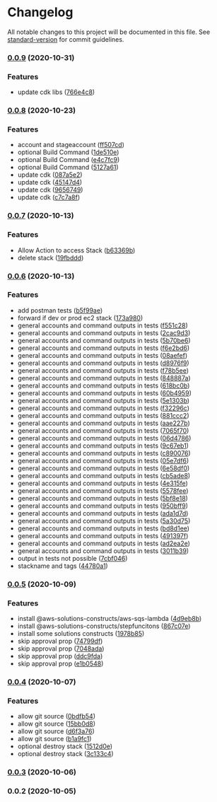 # Changelog

All notable changes to this project will be documented in this file. See [standard-version](https://github.com/conventional-changelog/standard-version) for commit guidelines.

### [0.0.9](https://github.com/mmuller88/alf-cdk-app-pipeline/compare/v0.0.8...v0.0.9) (2020-10-31)


### Features

* update cdk libs ([766e4c8](https://github.com/mmuller88/alf-cdk-app-pipeline/commit/766e4c8e34e30f591100f441b57be84decba7e85))

### [0.0.8](https://github.com/mmuller88/alf-cdk-app-pipeline/compare/v0.0.7...v0.0.8) (2020-10-23)


### Features

* account and stageaccount ([ff507cd](https://github.com/mmuller88/alf-cdk-app-pipeline/commit/ff507cdd31d9c1ccafa5e100787810524538ab35))
* optional Build Command ([1de510e](https://github.com/mmuller88/alf-cdk-app-pipeline/commit/1de510ecada0d1b4fc82b9f70fa9eede0eef5d4e))
* optional Build Command ([e4c7fc9](https://github.com/mmuller88/alf-cdk-app-pipeline/commit/e4c7fc9b90cdd7115aaaf7007ba3978d0689fe31))
* optional Build Command ([5127a61](https://github.com/mmuller88/alf-cdk-app-pipeline/commit/5127a610e22c52a38b8dad6e633487bdc17927d1))
* update cdk ([087a5e2](https://github.com/mmuller88/alf-cdk-app-pipeline/commit/087a5e22abdffd5ff59e9c9115d66ddde55ef9c1))
* update cdk ([45147d4](https://github.com/mmuller88/alf-cdk-app-pipeline/commit/45147d4d77fa76ee7e84ec00ae51e198a1ca011b))
* update cdk ([9656749](https://github.com/mmuller88/alf-cdk-app-pipeline/commit/9656749ac136fae4cab9eb9f9adbf2ff5105210c))
* update cdk ([c7c7a8f](https://github.com/mmuller88/alf-cdk-app-pipeline/commit/c7c7a8fe264e168233c6d6c5c47c154281f7271f))

### [0.0.7](https://github.com/mmuller88/alf-cdk-app-pipeline/compare/v0.0.6...v0.0.7) (2020-10-13)


### Features

* Allow Action to access Stack ([b63369b](https://github.com/mmuller88/alf-cdk-app-pipeline/commit/b63369b8a59f7ff6a7e7da64bb4f16444e48941b))
* delete stack ([19fbddd](https://github.com/mmuller88/alf-cdk-app-pipeline/commit/19fbddd0225459457f7e904b50065e610b3d4779))

### [0.0.6](https://github.com/mmuller88/alf-cdk-app-pipeline/compare/v0.0.5...v0.0.6) (2020-10-13)


### Features

* add postman tests ([b5f99ae](https://github.com/mmuller88/alf-cdk-app-pipeline/commit/b5f99ae05d95a659ff371e446fa598d102d7ce4e))
* forward if dev or prod ec2 stack ([173a980](https://github.com/mmuller88/alf-cdk-app-pipeline/commit/173a980a07cef61f2c72ce3a531c696c2597cda6))
* general accounts and command outputs in tests ([f551c28](https://github.com/mmuller88/alf-cdk-app-pipeline/commit/f551c2834baf6b284952465f60c5888bd90c7fbb))
* general accounts and command outputs in tests ([2cac9d3](https://github.com/mmuller88/alf-cdk-app-pipeline/commit/2cac9d3784c85c70bfb7755e72f7ce808d1eb069))
* general accounts and command outputs in tests ([5b70be6](https://github.com/mmuller88/alf-cdk-app-pipeline/commit/5b70be693efe9ea8e50223e1f83e4624551cb903))
* general accounts and command outputs in tests ([f6e2bd6](https://github.com/mmuller88/alf-cdk-app-pipeline/commit/f6e2bd68220b0f4688874936c8c9370dcfe6eced))
* general accounts and command outputs in tests ([08aefef](https://github.com/mmuller88/alf-cdk-app-pipeline/commit/08aefeffddc249b65742272f7893768a86317c8e))
* general accounts and command outputs in tests ([d8976f9](https://github.com/mmuller88/alf-cdk-app-pipeline/commit/d8976f9348cc9cfc840db9a6a7b882d845c1bf3b))
* general accounts and command outputs in tests ([f78b5ee](https://github.com/mmuller88/alf-cdk-app-pipeline/commit/f78b5eeaeb3b2a6e17f4ff915ee1dd3d4a431149))
* general accounts and command outputs in tests ([848887a](https://github.com/mmuller88/alf-cdk-app-pipeline/commit/848887a2aedee165c701f082853e0e147016f6be))
* general accounts and command outputs in tests ([618bc0b](https://github.com/mmuller88/alf-cdk-app-pipeline/commit/618bc0b2e15540c9d3221dba081a334218647040))
* general accounts and command outputs in tests ([60b4959](https://github.com/mmuller88/alf-cdk-app-pipeline/commit/60b4959bb04851439689cb128265829bf41d02ab))
* general accounts and command outputs in tests ([5e1303b](https://github.com/mmuller88/alf-cdk-app-pipeline/commit/5e1303be051cad03749a96a712c1ccfd2fe56b46))
* general accounts and command outputs in tests ([f32296c](https://github.com/mmuller88/alf-cdk-app-pipeline/commit/f32296c7f529b9fd3fd416a40239589d5fd1f20a))
* general accounts and command outputs in tests ([881ccc2](https://github.com/mmuller88/alf-cdk-app-pipeline/commit/881ccc2a73b6e50bf9b74b99b659c5ed4f27ecc7))
* general accounts and command outputs in tests ([aae227b](https://github.com/mmuller88/alf-cdk-app-pipeline/commit/aae227b4b91e235ee4ff45eb6fa6a90a8f306196))
* general accounts and command outputs in tests ([7065f70](https://github.com/mmuller88/alf-cdk-app-pipeline/commit/7065f70e6cbc017a5f40c874aae866d7ac47a78f))
* general accounts and command outputs in tests ([06d4786](https://github.com/mmuller88/alf-cdk-app-pipeline/commit/06d4786ed87c27ba51c3214ec2daaade322d021c))
* general accounts and command outputs in tests ([9c67eb1](https://github.com/mmuller88/alf-cdk-app-pipeline/commit/9c67eb18e0fd1105f1be7a909ece281273ea0e93))
* general accounts and command outputs in tests ([c890076](https://github.com/mmuller88/alf-cdk-app-pipeline/commit/c89007678af0d19958c8b30b7b33238f4824b6fb))
* general accounts and command outputs in tests ([05e7df6](https://github.com/mmuller88/alf-cdk-app-pipeline/commit/05e7df6eb071edb8f4d344dd634b543cfef44ea9))
* general accounts and command outputs in tests ([6e58df0](https://github.com/mmuller88/alf-cdk-app-pipeline/commit/6e58df0846ac5073516885c190fd177ee6a92e87))
* general accounts and command outputs in tests ([cb5ade8](https://github.com/mmuller88/alf-cdk-app-pipeline/commit/cb5ade8fe182457e8e88c07ca4f6aff6e551a1d5))
* general accounts and command outputs in tests ([4e315fe](https://github.com/mmuller88/alf-cdk-app-pipeline/commit/4e315fe88698a2685c2e03b4bb93fb9730172d79))
* general accounts and command outputs in tests ([5578fee](https://github.com/mmuller88/alf-cdk-app-pipeline/commit/5578feed3778834a3feb6e6278555e05852ad4c5))
* general accounts and command outputs in tests ([5bf8e18](https://github.com/mmuller88/alf-cdk-app-pipeline/commit/5bf8e18bccea7d402f1f5c0f8bb75bffdb4854cc))
* general accounts and command outputs in tests ([950bff9](https://github.com/mmuller88/alf-cdk-app-pipeline/commit/950bff914bf3069a238be28cf6f653dfdf53ac87))
* general accounts and command outputs in tests ([ada1d7d](https://github.com/mmuller88/alf-cdk-app-pipeline/commit/ada1d7d8e4b3e8c0fa79aefc5d6456b204017ac9))
* general accounts and command outputs in tests ([5a30d75](https://github.com/mmuller88/alf-cdk-app-pipeline/commit/5a30d753bec4d6c6b5c4dbb6b8a4a6aac074ac16))
* general accounts and command outputs in tests ([bd8d1ee](https://github.com/mmuller88/alf-cdk-app-pipeline/commit/bd8d1ee13f298741ef99dcdb9ea8ccdc85c797de))
* general accounts and command outputs in tests ([491397f](https://github.com/mmuller88/alf-cdk-app-pipeline/commit/491397ff95bc7c2c489dcd4d7f60fd7fe7e816c4))
* general accounts and command outputs in tests ([ad2ea2e](https://github.com/mmuller88/alf-cdk-app-pipeline/commit/ad2ea2ec56d5aedabadedf6340685571158ae14b))
* general accounts and command outputs in tests ([3011b39](https://github.com/mmuller88/alf-cdk-app-pipeline/commit/3011b39729d6f40e902958b3068a66a8d98c3b0e))
* output in tests not possible ([7cbf046](https://github.com/mmuller88/alf-cdk-app-pipeline/commit/7cbf0464f313cdb674a158724b43bbd4a7037512))
* stackname and tags ([44780a1](https://github.com/mmuller88/alf-cdk-app-pipeline/commit/44780a186272bb52c7192b271bb3e1b0cce01080))

### [0.0.5](https://github.com/mmuller88/alf-cdk-app-pipeline/compare/v0.0.4...v0.0.5) (2020-10-09)


### Features

* install @aws-solutions-constructs/aws-sqs-lambda ([4d9eb8b](https://github.com/mmuller88/alf-cdk-app-pipeline/commit/4d9eb8b4b2b1ed60651e44ebc7ba7d07f72317b7))
* install @aws-solutions-constructs/stepfuncitons ([867c07e](https://github.com/mmuller88/alf-cdk-app-pipeline/commit/867c07eb06a2bb0c6efb0c923a7f2028d702ec47))
* install some solutions constructs ([1978b85](https://github.com/mmuller88/alf-cdk-app-pipeline/commit/1978b85bf0e675b0cf71991f3def4b0d60aebc5f))
* skip approval prop ([74799df](https://github.com/mmuller88/alf-cdk-app-pipeline/commit/74799df14458b38b654968b9124a670335e136e3))
* skip approval prop ([7048ada](https://github.com/mmuller88/alf-cdk-app-pipeline/commit/7048ada693376ee1f7a346d5ddf82d0ad74f228b))
* skip approval prop ([ddc9fda](https://github.com/mmuller88/alf-cdk-app-pipeline/commit/ddc9fda30b32788179247b366e747e26a0d49758))
* skip approval prop ([e1b0548](https://github.com/mmuller88/alf-cdk-app-pipeline/commit/e1b05484a957ca10e971d29dd09d50c8a4176b18))

### [0.0.4](https://github.com/mmuller88/alf-cdk-app-pipeline/compare/v0.0.3...v0.0.4) (2020-10-07)


### Features

* allow git source ([0bdfb54](https://github.com/mmuller88/alf-cdk-app-pipeline/commit/0bdfb54f00f5f9ba5a4ee967c799e7c2834f248e))
* allow git source ([15bb0d8](https://github.com/mmuller88/alf-cdk-app-pipeline/commit/15bb0d81c2892cc24d038aca57a41ef49b0883cb))
* allow git source ([d6f3a76](https://github.com/mmuller88/alf-cdk-app-pipeline/commit/d6f3a76bea4452e193853cdf4216104c1b06fa29))
* allow git source ([b1a9fc1](https://github.com/mmuller88/alf-cdk-app-pipeline/commit/b1a9fc17d06f63250b1116e1b34d38fb9a9fc392))
* optional destroy stack ([1512d0e](https://github.com/mmuller88/alf-cdk-app-pipeline/commit/1512d0e557310de96efa1c0a198e802a06f4997f))
* optional destroy stack ([3c133c4](https://github.com/mmuller88/alf-cdk-app-pipeline/commit/3c133c47c39857c237393b730af94605fb148398))

### [0.0.3](https://github.com/mmuller88/alf-cdk-app-pipeline/compare/v0.0.2...v0.0.3) (2020-10-06)

### 0.0.2 (2020-10-05)
